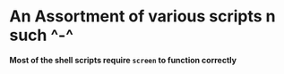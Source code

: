 # An Assortment of various scripts n such ^-^

**Most of the shell scripts require `screen` to function correctly**

